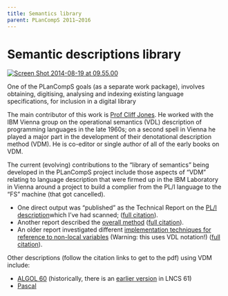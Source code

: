 ```yaml
---
title: Semantics library
parent: PLanCompS 2011–2016
---
```


# Semantic descriptions library

[![Screen Shot 2014-08-19 at 09.55.00](https://plancomps.csle.cs.rhul.ac.uk/files/2014/08/Screen-Shot-2014-08-19-at-09.55.00-300x212.png)](https://plancomps.csle.cs.rhul.ac.uk/files/2014/08/Screen-Shot-2014-08-19-at-09.55.00.png)

One of the PLanCompS goals (as a separate work package), involves obtaining, digitising, analysing and indexing existing language specifications, for inclusion in a digital library

The main contributor of this work is [Prof Cliff Jones](http://homepages.cs.ncl.ac.uk/cliff.jones/semantics-library/). He worked with the IBM Vienna group on the operational semantics (VDL) description of programming languages in the late 1960s; on a second spell in Vienna he played a major part in the development of their denotational description method (VDM). He is co-editor or single author of all of the early books on VDM.

The current (evolving) contributions to the “library of semantics” being developed in the PLanCompS project include those aspects of “VDM” relating to language description that were firmed up in the IBM Laboratory in Vienna around a project to build a complier from the PL/I language to the “FS” machine (that got cancelled).

- One direct output was “published” as the Technical Report on the [PL/I description](http://homepages.cs.ncl.ac.uk/cliff.jones/publications/TR25139/)which I’ve had scanned; ([full citation](http://homepages.cs.ncl.ac.uk/cliff.jones/publications/#BBHJL74)).
- Another report described the [overall method](http://homepages.cs.ncl.ac.uk/cliff.jones/publications/TR25.145.pdf) ([full citation](http://homepages.cs.ncl.ac.uk/cliff.jones/publications/#Jones76a)).
- An older report investigated different [implementation techniques for reference to non-local variables](http://homepages.cs.ncl.ac.uk/cliff.jones/publications/TR25.104.pdf) (Warning: this uses VDL notation!) ([full citation](http://homepages.cs.ncl.ac.uk/cliff.jones/publications/#HenhaplJones70a)).

Other descriptions (follow the citation links to get to the pdf) using VDM include:

- [ALGOL 60](http://homepages.cs.ncl.ac.uk/cliff.jones/publications/#HenhaplJones82x4) (historically, there is an [earlier version](http://homepages.cs.ncl.ac.uk/cliff.jones/publications/#HenhaplJones78) in LNCS 61)
- [Pascal](http://homepages.cs.ncl.ac.uk/cliff.jones/semantics-library/#AndrewsHenhapl82)
